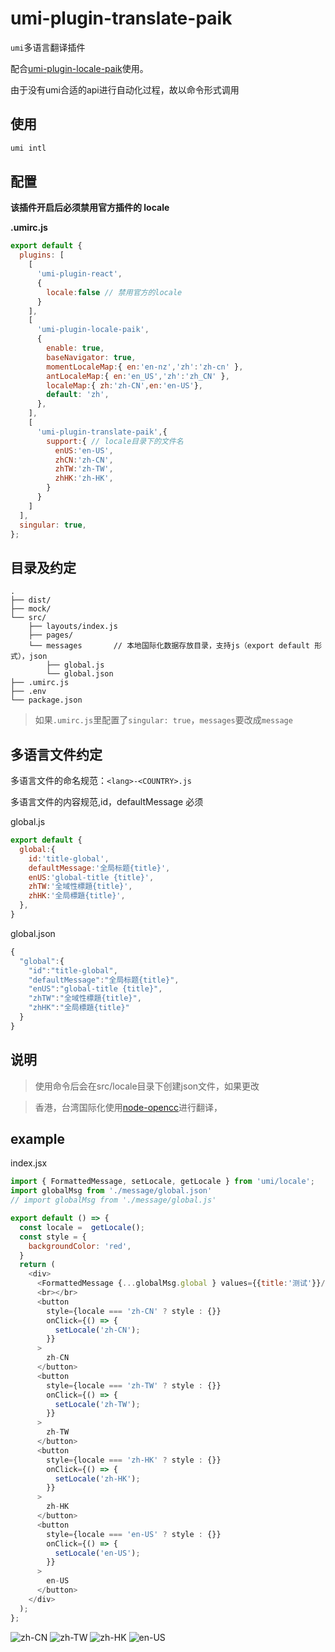 # umi-plugin-translate-paik

`umi`多语言翻译插件

配合[umi-plugin-locale-paik](https://github.com/onpaik/umi-lib-paik/tree/master/packages/umi-plugin-locale-paik)使用。

由于没有umi合适的api进行自动化过程，故以命令形式调用

## 使用

```sh
umi intl
```

## 配置

**该插件开启后必须禁用官方插件的 locale**

**.umirc.js**

```js
export default {
  plugins: [
    [
      'umi-plugin-react',
      {
        locale:false // 禁用官方的locale
      }
    ],
    [
      'umi-plugin-locale-paik',
      {
        enable: true,
        baseNavigator: true,
        momentLocaleMap:{ en:'en-nz','zh':'zh-cn' },
        antLocaleMap:{ en:'en_US','zh':'zh_CN' },
        localeMap:{ zh:'zh-CN',en:'en-US'},
        default: 'zh',
      },
    ],
    [
      'umi-plugin-translate-paik',{
        support:{ // locale目录下的文件名
          enUS:'en-US',
          zhCN:'zh-CN',
          zhTW:'zh-TW',
          zhHK:'zh-HK',
        }
      }
    ]
  ],
  singular: true,
};
```

## 目录及约定

```
.
├── dist/                          
├── mock/                         
└── src/                          
    ├── layouts/index.js          
    ├── pages/                    
    └── messages       // 本地国际化数据存放目录，支持js（export default 形式），json
        ├── global.js
        └── global.json              
├── .umirc.js                     
├── .env                          
└── package.json
```


>如果`.umirc.js`里配置了`singular: true`，`messages`要改成`message`


## 多语言文件约定

多语言文件的命名规范：`<lang>-<COUNTRY>.js`


多语言文件的内容规范,id，defaultMessage 必须

global.js

```javascript
export default {
  global:{
    id:'title-global',
    defaultMessage:'全局标题{title}',
    enUS:'global-title {title}',
    zhTW:'全域性標題{title}',
    zhHK:'全局標題{title}',
  },
}
```

global.json

```javascript
{
  "global":{
    "id":"title-global",
    "defaultMessage":"全局标题{title}",
    "enUS":"global-title {title}",
    "zhTW":"全域性標題{title}",
    "zhHK":"全局標題{title}"
  }
}
```

## 说明

> 使用命令后会在src/locale目录下创建json文件，如果更改

> 香港，台湾国际化使用[node-opencc](https://github.com/compulim/node-opencc)进行翻译，

## example

index.jsx

```javascript
import { FormattedMessage, setLocale, getLocale } from 'umi/locale';
import globalMsg from './message/global.json'
// import globalMsg from './message/global.js'

export default () => {
  const locale =  getLocale();
  const style = {
    backgroundColor: 'red',
  }
  return (
    <div>
      <FormattedMessage {...globalMsg.global } values={{title:'测试'}}/>
      <br></br>
      <button
        style={locale === 'zh-CN' ? style : {}}
        onClick={() => {
          setLocale('zh-CN');
        }}
      >
        zh-CN
      </button>
      <button
        style={locale === 'zh-TW' ? style : {}}
        onClick={() => {
          setLocale('zh-TW');
        }}
      >
        zh-TW
      </button>
      <button
        style={locale === 'zh-HK' ? style : {}}
        onClick={() => {
          setLocale('zh-HK');
        }}
      >
        zh-HK
      </button>
      <button
        style={locale === 'en-US' ? style : {}}
        onClick={() => {
          setLocale('en-US');
        }}
      >
        en-US
      </button>
    </div>
  );
};
```

![zh-CN](https://github.com/onpaik/umi-lib-paik/tree/master/packages/umi-plugin-translate-paik/assets/zh-CN.png)
![zh-TW](https://github.com/onpaik/umi-lib-paik/tree/master/packages/umi-plugin-translate-paik/assets/zh-TW.png)
![zh-HK](https://github.com/onpaik/umi-lib-paik/tree/master/packages/umi-plugin-translate-paik/assets/zh-HK.png)
![en-US](https://github.com/onpaik/umi-lib-paik/tree/master/packages/umi-plugin-translate-paik/assets/en-US.png)